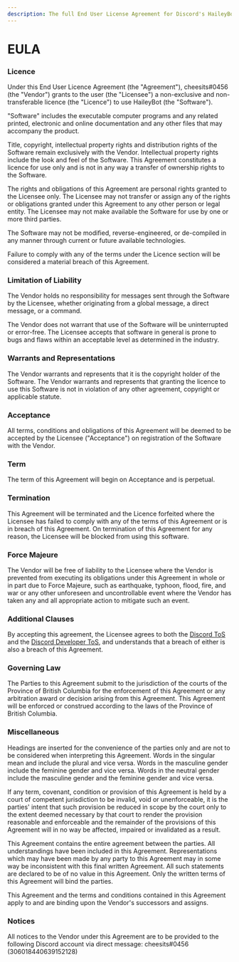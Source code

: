 ```yaml
---
description: The full End User License Agreement for Discord's HaileyBot
---
```


# EULA

### Licence

Under this End User Licence Agreement \(the "Agreement"\), cheesits\#0456 \(the "Vendor"\) grants to the user \(the "Licensee"\) a non-exclusive and non-transferable licence \(the "Licence"\) to use HaileyBot \(the "Software"\).

"Software" includes the executable computer programs and any related printed, electronic and online documentation and any other files that may accompany the product.

Title, copyright, intellectual property rights and distribution rights of the Software remain exclusively with the Vendor. Intellectual property rights include the look and feel of the Software. This Agreement constitutes a licence for use only and is not in any way a transfer of ownership rights to the Software.

The rights and obligations of this Agreement are personal rights granted to the Licensee only. The Licensee may not transfer or assign any of the rights or obligations granted under this Agreement to any other person or legal entity. The Licensee may not make available the Software for use by one or more third parties.

The Software may not be modified, reverse-engineered, or de-compiled in any manner through current or future available technologies.

Failure to comply with any of the terms under the Licence section will be considered a material breach of this Agreement.

### Limitation of Liability

The Vendor holds no responsibility for messages sent through the Software by the Licensee, whether originating from a global message, a direct message, or a command.

The Vendor does not warrant that use of the Software will be uninterrupted or error-free. The Licensee accepts that software in general is prone to bugs and flaws within an acceptable level as determined in the industry.

### Warrants and Representations

The Vendor warrants and represents that it is the copyright holder of the Software. The Vendor warrants and represents that granting the licence to use this Software is not in violation of any other agreement, copyright or applicable statute.

### Acceptance

All terms, conditions and obligations of this Agreement will be deemed to be accepted by the Licensee \("Acceptance"\) on registration of the Software with the Vendor.

### Term

The term of this Agreement will begin on Acceptance and is perpetual.

### Termination

This Agreement will be terminated and the Licence forfeited where the Licensee has failed to comply with any of the terms of this Agreement or is in breach of this Agreement. On termination of this Agreement for any reason, the Licensee will be blocked from using this software.

### Force Majeure

The Vendor will be free of liability to the Licensee where the Vendor is prevented from executing its obligations under this Agreement in whole or in part due to Force Majeure, such as earthquake, typhoon, flood, fire, and war or any other unforeseen and uncontrollable event where the Vendor has taken any and all appropriate action to mitigate such an event.

### Additional Clauses

By accepting this agreement, the Licensee agrees to both the [Discord ToS](https://discordapp.com/terms) and the [Discord Developer ToS](https://discordapp.com/developers/docs/legal), and understands that a breach of either is also a breach of this Agreement.

### Governing Law

The Parties to this Agreement submit to the jurisdiction of the courts of the Province of British Columbia for the enforcement of this Agreement or any arbitration award or decision arising from this Agreement. This Agreement will be enforced or construed according to the laws of the Province of British Columbia.

### Miscellaneous

Headings are inserted for the convenience of the parties only and are not to be considered when interpreting this Agreement. Words in the singular mean and include the plural and vice versa. Words in the masculine gender include the feminine gender and vice versa. Words in the neutral gender include the masculine gender and the feminine gender and vice versa.

If any term, covenant, condition or provision of this Agreement is held by a court of competent jurisdiction to be invalid, void or unenforceable, it is the parties' intent that such provision be reduced in scope by the court only to the extent deemed necessary by that court to render the provision reasonable and enforceable and the remainder of the provisions of this Agreement will in no way be affected, impaired or invalidated as a result.

This Agreement contains the entire agreement between the parties. All understandings have been included in this Agreement. Representations which may have been made by any party to this Agreement may in some way be inconsistent with this final written Agreement. All such statements are declared to be of no value in this Agreement. Only the written terms of this Agreement will bind the parties.

This Agreement and the terms and conditions contained in this Agreement apply to and are binding upon the Vendor's successors and assigns.

### Notices

All notices to the Vendor under this Agreement are to be provided to the following Discord account via direct message: cheesits\#0456 \(306018440639152128\)

